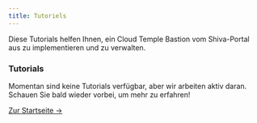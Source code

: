 ```yaml
---
title: Tutoriels
---
```


Diese Tutorials helfen Ihnen, ein Cloud Temple Bastion vom Shiva-Portal aus zu implementieren und zu verwalten.


<div class="card">
  <h3>Tutorials</h3>
  <p>Momentan sind keine Tutorials verfügbar, aber wir arbeiten aktiv daran. Schauen Sie bald wieder vorbei, um mehr zu erfahren!</p>
  <a href="../" class="card-link">Zur Startseite &rarr;</a>
</div>